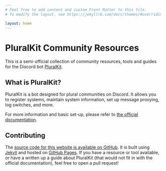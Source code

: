 ```yaml
---
# Feel free to add content and custom Front Matter to this file.
# To modify the layout, see https://jekyllrb.com/docs/themes/#overriding-theme-defaults

layout: home
---
```


# PluralKit Community Resources
This is a semi-official collection of community resources, tools and guides for the Discord bot [PluralKit](https://pluralkit.me/).

## What is PluralKit?
PluralKit is a bot designed for plural communities on Discord. It allows you to register systems, maintain system information, set up message proxying, log switches, and more.

For more information and basic set-up, please refer to [the official documentation](https://pluralkit.me/).

## Contributing
The [source code for this website is available on GitHub](https://github.com/PluralKit/pluralkit.github.io). It is built using [Jekyll](https://jekyllrb.com/) and hosted on [GitHub Pages](https://docs.github.com/en/pages). If you have a resource or tool available, or have a written up a guide about PluralKit (that would not fit in with the official documentation), feel free to open a pull request!